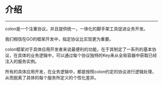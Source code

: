 # 介绍

---

colon是一个注重协议，并且提供统一，一体化的脚手架工具促进业务开发。

我们相信在GO的框架开发中，指定协议比实现更为重要。

colon框架对于具体应用开发者来说最便利的功能，在于其制定了一系列的基本协议，在具体的业务逻辑中，可以通过每个协议独特的Key来从全局容器中获取已经注入的服务实例。

所有的具体应用开发，在业务逻辑中，都是按照colon约定的协议进行逻辑处理，从而脱离了具体的每个服务所定义的个性化差异。
